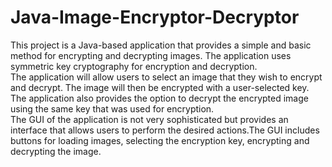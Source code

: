 # Java-Image-Encryptor-Decryptor
This project is a Java-based application that provides a simple and basic method for encrypting and decrypting images. The application uses symmetric key cryptography for encryption and decryption.<br/>
The application will allow users to select an image that they wish to encrypt and decrypt. The image will then be encrypted with a user-selected key.<br/>
The application also provides the option to decrypt the encrypted image using the same key that was used for encryption.<br/>
The GUI of the application is not very sophisticated but provides an interface that allows users to perform the desired actions.The GUI includes buttons for loading images, selecting the encryption key, encrypting and decrypting the image.